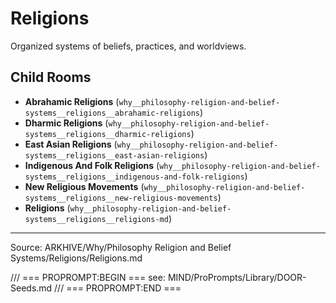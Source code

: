 # Religions

Organized systems of beliefs, practices, and worldviews.

## Child Rooms
- **Abrahamic Religions** (`why__philosophy-religion-and-belief-systems__religions__abrahamic-religions`)
- **Dharmic Religions** (`why__philosophy-religion-and-belief-systems__religions__dharmic-religions`)
- **East Asian Religions** (`why__philosophy-religion-and-belief-systems__religions__east-asian-religions`)
- **Indigenous And Folk Religions** (`why__philosophy-religion-and-belief-systems__religions__indigenous-and-folk-religions`)
- **New Religious Movements** (`why__philosophy-religion-and-belief-systems__religions__new-religious-movements`)
- **Religions** (`why__philosophy-religion-and-belief-systems__religions__religions-md`)

---
Source: ARKHIVE/Why/Philosophy Religion and Belief Systems/Religions/Religions.md

/// === PROPROMPT:BEGIN ===
see: MIND/ProPrompts/Library/DOOR-Seeds.md
/// === PROPROMPT:END ===
